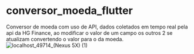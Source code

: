 # conversor_moeda_flutter
Conversor de moeda com uso de API, dados coletados em tempo real pela api da HG Finance, ao modificar o valor de um campo os outros 2
se atualizam convertendo o valor para o da moeda.
![localhost_49714_(Nexus 5X) (1)](https://user-images.githubusercontent.com/79750052/217674866-8508e1c8-3fe6-48c9-8a22-242ec6f7bf7e.png)
